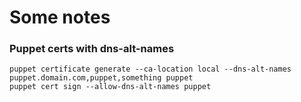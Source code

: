 # Some notes

### Puppet certs with dns-alt-names

```
puppet certificate generate --ca-location local --dns-alt-names puppet.domain.com,puppet,something puppet
puppet cert sign --allow-dns-alt-names puppet
```
